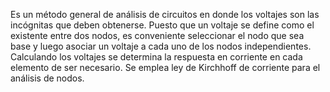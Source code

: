 Es un método general de análisis de circuitos en donde los voltajes son las incógnitas que deben obtenerse.
Puesto que un voltaje se define como el existente entre dos nodos, es conveniente seleccionar el nodo que sea base y luego asociar un voltaje a cada uno de los nodos independientes. 
Calculando los voltajes se determina la respuesta en corriente en cada elemento de ser necesario. Se emplea ley de Kirchhoff de corriente para el análisis de nodos.